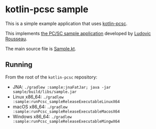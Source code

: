 # kotlin-pcsc sample

This is a simple example application that uses [kotlin-pcsc][].

This implements [the PC/SC sample application][pcsc-sample] developed by [Ludovic Rousseau][].

The main source file is [Sample.kt](./src/commonMain/kotlin/Sample.kt).

## Running

From the root of the `kotlin-pcsc` repository:

* JNA: `./gradlew :sample:jnaFatJar; java -jar sample/build/libs/sample.jar`
* Linux x86_64: `./gradlew :sample:runPcsc_sampleReleaseExecutableLinuxX64`
* macOS x86_64: `./gradlew :sample:runPcsc_sampleReleaseExecutableMacosX64`
* Windows x86_64: `./gradlew :sample:runPcsc_sampleReleaseExecutableMingwX64`

[kotlin-pcsc]: https://github.com/micolous/kotlin-pcsc
[Ludovic Rousseau]: https://ludovicrousseau.blogspot.com/
[pcsc-sample]: https://ludovicrousseau.blogspot.com/2010/04/pcsc-sample-in-different-languages.html

